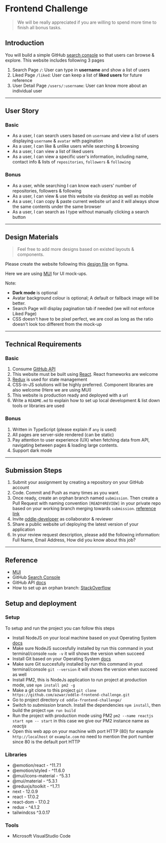# Frontend Challenge
> We will be really appreciated if you are willing to spend more time to finish all bonus tasks.

## Introduction

You will build a simple GitHub [search console](https://github.com/search) so that users can browse & explore. This website includes following 3 pages 

1. Search Page `/`: User can type in **username** and show a list of users 
2. Liked Page `/liked`: User can keep a list of **liked users** for future reference
3. User Detail Page `/users/:username`: User can know more about an individual user

---

## User Story

### Basic

- As a user, I can search users based on `username` and view a list of users displaying `username` & `avatar` with pagination
- As a user, I can like & unlike users while searching & browsing
- As a user, I can view a list of liked users
- As a user, I can view a specific user's information, including name, contact info & lists of `repositories`, `followers` & `following`

### Bonus

- As a user, while searching I can know each users' number of repositories, followers & following
- As a user, I can view & use this website via desktop as well as mobile 
- As a user, I can copy & paste current website url and it will always show the same contents under the same browser
- As a user, I can search as I type without manually clicking a search button

---

## Design Materials 
> Feel free to add more designs based on existed layouts & components.

Please create the website following this [design file](https://www.figma.com/file/kt2BetKOPYrbGHhQcHy1SE/Oddle-Fe-Challenge) on figma. 

Here we are using [MUI](https://mui.com) for UI mock-ups. 

Note:

- **Dark mode** is optional
- Avatar background colour is optional; A default or fallback image will be better.
- Search Page will display pagination tab if needed (we will not enforce Liked Page)
- CSS doesn't have to be pixel perfect, we are cool as long as the ratio doesn't look too different from the mock-up

---

## Technical Requirements

### Basic

1. Consume [GitHub API](https://docs.github.com/en/rest)
2. This website must be built using [React](https://reactjs.org). React frameworks are welcome
3. [Redux](https://redux.js.org) is used for state management 
4. CSS-in-JS solutions will be highly preferred. Component libraries are also welcome (Here we are using MUI)
5. This website is production ready and deployed with a url
6. Write a `README.md` to explain how to set up local development & list down tools or libraries are used

### Bonus

1. Written in TypeScript (please explain if `any` is used)
2. All pages are server-side rendered (can be static)
3. Pay attention to user experience (UX) when fetching data from API, navigating between pages & loading large contents.
4. Support dark mode

---

## Submission Steps

1. Submit your assignment by creating a repository on your GitHub account
2. Code. Commit and Push as many times as you want.
3. Once ready, create an orphan branch named `submission`. Then create a Pull Request with naming convention `[READY4REVIEW]` in your private repo based on your working branch merging towards `submission`. [reference link](https://stackoverflow.com/questions/1384325/in-git-is-there-a-simple-way-of-introducing-an-unrelated-branch-to-a-repository)
4. Invite [oddle-developer](https://github.com/oddle-developer) as collaborator & reviewer
5. Share a public website url deploying the latest version of your application
6. In your review request description, please add the following information: Full Name, Email Address, How did you know about this job?

----

## Reference

- [MUI](https://mui.com)
- GitHub [Search Console](https://github.com/search)
- GitHub API [docs](https://docs.github.com/en/rest)
- How to set up an orphan branch: [StackOverflow](https://stackoverflow.com/questions/1384325/in-git-is-there-a-simple-way-of-introducing-an-unrelated-branch-to-a-repository)

## Setup and deployment

### Setup
To setup and run the project you can follow this steps
- Install NodeJS on your local machine based on yout Operating System [docs](https://nodejs.org/en/download/)
- Make sure NodeJS succesfully installed by run this command in yout terminal/console `node -v` it will shows the version when succeed
- Install Git based on your Operating System [docs](https://git-scm.com/downloads)
- Make sure Git succesfully installed by run this command in yout terminal/console `git --version` it will shows the version when succeed as well
- Install PM2, this is NodeJs application to run project at production mode, use `npm install pm2 -g`
- Make a git clone to this project `git clone https://github.com/azwar/oddle-frontend-challenge.git`
- Go to project directory `cd oddle-frontend-challenge/`
- Switch to *submission* branch. Install the dependencies `npm install`, then build the project `npm run build`
- Run the project with production mode using PM2 `pm2 --name reactjs start npm -- start` in this case we give our PM2 instance name as *reactjs*
- Open this web app on your machine with port HTTP (80) for example `http://localhost` or `example.com` no need to mention the port number since 80 is the default port HTTP

### Libraries
- @emotion/react - ^11.7.1
- @emotion/styled - ^11.6.0
- @mui/icons-material - ^5.3.1
- @mui/material - ^5.3.1
- @reduxjs/toolkit - ^1.7.1
- next - 12.0.9
- react - 17.0.2
- react-dom - 17.0.2
- redux - ^4.1.2
- tailwindcss ^3.0.17

### Tools
- Microsoft VisualStudio Code